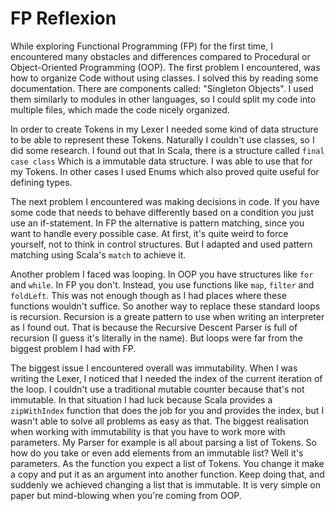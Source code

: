 # FP Reflexion

While exploring Functional Programming (FP) for the first time, I encountered many obstacles and differences compared to
Procedural or Object-Oriented Programming (OOP). The first problem I encountered, was how to organize Code without using
classes. I solved this by reading some documentation. There are components called: "Singleton Objects". I used them
similarly to modules in other languages, so I could split my code into multiple files, which made the code nicely
organized.

In order to create Tokens in my Lexer I needed some kind of data structure to be able to represent these
Tokens. Naturally I couldn't use classes, so I did some research. I found out that In
Scala, there is a structure called `final case class` Which is a immutable data structure. I was able to use that for my
Tokens. In other cases I used Enums which also proved quite useful for defining types.

The next problem I encountered was making decisions in code. If you have some code that needs to behave differently
based on a condition you just use an if-statement. In FP the alternative is pattern matching, since you want to handle
every possible case. At first, it's quite weird to force yourself, not to think in control structures. But I adapted and
used pattern matching using Scala's `match` to achieve it.

Another problem I faced was looping. In OOP you have structures like `for` and `while`. In
FP you don't. Instead, you use functions like `map`, `filter` and `foldLeft`. This was not enough though as I had places
where these functions wouldn't suffice. So another way to replace these standard loops is recursion. Recursion is a
greate pattern to use when writing an interpreter as I found out. That is because the Recursive Descent Parser is full
of recursion (I guess it's literally in the name). But loops were far from the biggest problem I had with FP.

The biggest issue I encountered overall was immutability. When I was writing the Lexer, I noticed that I needed the
index of the current iteration of the loop. I couldn't use a traditional mutable counter because that's not immutable.
In that situation I had luck because Scala provides a `zipWithIndex` function that does the job for you and provides the
index, but I wasn't able to solve all problems as easy as that. The biggest realisation when working with immutability
is that you have to work more with parameters. My Parser for
example is all about parsing a list of Tokens. So how do you take or even add elements from an immutable list? Well it's
parameters. As the function you expect a list of Tokens. You change it make a copy and put it as an argument into
another function. Keep doing that, and suddenly we achieved changing a list that is immutable. It is very simple on
paper but mind-blowing when you're coming from OOP.